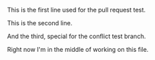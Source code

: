 This is the first line used for the pull request test.

This is the second line.

And the third, special for the conflict test branch.

Right now I'm in the middle of working on this file.